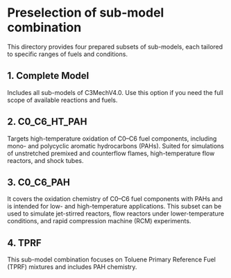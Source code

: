 # Preselection of sub-model combination

This directory provides four prepared subsets of sub-models, each tailored to specific ranges of fuels and conditions. 

## 1. Complete Model
Includes all sub-models of C3MechV4.0. Use this option if you need the full scope of available reactions and fuels.

## 2. C0_C6_HT_PAH
Targets high-temperature oxidation of C0–C6 fuel components, including mono- and polycyclic aromatic hydrocarbons (PAHs). Suited for simulations of unstretched premixed and counterflow flames, high-temperature flow reactors, and shock tubes.

## 3. C0_C6_PAH
It covers the oxidation chemistry of C0–C6 fuel components with PAHs and is intended for low- and high-temperature applications. This subset can be used to simulate jet-stirred reactors, flow reactors under lower-temperature conditions, and rapid compression machine (RCM) experiments.

## 4. TPRF
This sub-model combination focuses on Toluene Primary Reference Fuel (TPRF) mixtures and includes PAH chemistry.
